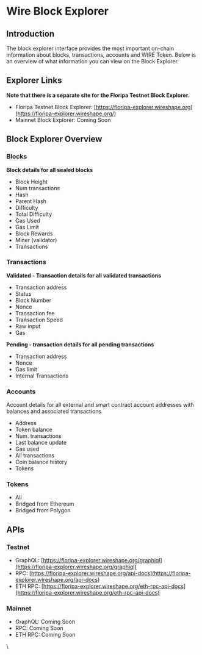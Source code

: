 # Wire Block Explorer

## Introduction <a href="#introduction" id="introduction"></a>

The block explorer interface provides the most important on-chain information about blocks, transactions, accounts and WIRE Token. Below is an overview of what information you can view on the Block Explorer.

## Explorer Links[​](https://wireshape.org/docs/chain/explorer#explorer-links) <a href="#explorer-links" id="explorer-links"></a>

**Note that there is a separate site for the Floripa Testnet Block Explorer.**[**​**](https://wireshape.org/docs/chain/explorer#note-that-there-is-a-separate-site-for-the-floripa-testnet-block-explorer)

* Floripa Testnet Block Explorer: [https://floripa-explorer.wireshape.org](https://floripa-explorer.wireshape.org/)
* Mainnet Block Explorer: Coming Soon

## Block Explorer Overview[​](https://wireshape.org/docs/chain/explorer#block-explorer-overview) <a href="#block-explorer-overview" id="block-explorer-overview"></a>

### Blocks[​](https://wireshape.org/docs/chain/explorer#blocks) <a href="#blocks" id="blocks"></a>

**Block details for all sealed blocks**[**​**](https://wireshape.org/docs/chain/explorer#block-details-for-all-sealed-blocks)

* Block Height
* Num transactions
* Hash
* Parent Hash
* Difficulty
* Total Difficulty
* Gas Used
* Gas Limit
* Block Rewards
* Miner (validator)
* Transactions

### Transactions[​](https://wireshape.org/docs/chain/explorer#transactions) <a href="#transactions" id="transactions"></a>

**Validated - Transaction details for all validated transactions**[**​**](https://wireshape.org/docs/chain/explorer#validated---transaction-details-for-all-validated-transactions)

* Transaction address
* Status
* Block Number
* Nonce
* Transaction fee
* Transaction Speed
* Raw input
* Gas

**Pending - transaction details for all pending transactions**[**​**](https://wireshape.org/docs/chain/explorer#pending---transaction-details-for-all-pending-transactions)

* Transaction address
* Nonce
* Gas limit
* Internal Transactions

### Accounts[​](https://wireshape.org/docs/chain/explorer#accounts) <a href="#accounts" id="accounts"></a>

Account details for all external and smart contract account addresses with balances and associated transactions

* Address
* Token balance
* Num. transactions
* Last balance update
* Gas used
* All transactions
* Coin balance history
* Tokens

### Tokens[​](https://wireshape.org/docs/chain/explorer#tokens) <a href="#tokens" id="tokens"></a>

* All
* Bridged from Ethereum
* Bridged from Polygon

## APIs[​](https://wireshape.org/docs/chain/explorer#apis) <a href="#apis" id="apis"></a>

### Testnet[​](https://wireshape.org/docs/chain/explorer#testnet) <a href="#testnet" id="testnet"></a>

* GraphQL: [https://floripa-explorer.wireshape.org/graphiql](https://floripa-explorer.wireshape.org/graphiql)
* RPC: [https://floripa-explorer.wireshape.org/api-docs](https://floripa-explorer.wireshape.org/api-docs)
* ETH RPC: [https://floripa-explorer.wireshape.org/eth-rpc-api-docs](https://floripa-explorer.wireshape.org/eth-rpc-api-docs)

### Mainnet[​](https://wireshape.org/docs/chain/explorer#mainnet) <a href="#mainnet" id="mainnet"></a>

* GraphQL: Coming Soon
* RPC: Coming Soon
* ETH RPC: Coming Soon

\
